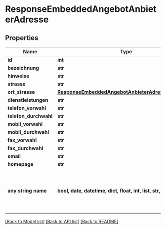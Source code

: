 # ResponseEmbeddedAngebotAnbieterAdresse


## Properties
Name | Type | Description | Notes
------------ | ------------- | ------------- | -------------
**id** | **int** |  | [optional] 
**bezeichnung** | **str** |  | [optional] 
**hinweise** | **str** |  | [optional] 
**strasse** | **str** |  | [optional] 
**ort_strasse** | [**ResponseEmbeddedAngebotAnbieterAdresseOrtStrasse**](ResponseEmbeddedAngebotAnbieterAdresseOrtStrasse.md) |  | [optional] 
**dienstleistungen** | **str** |  | [optional] 
**telefon_vorwahl** | **str** |  | [optional] 
**telefon_durchwahl** | **str** |  | [optional] 
**mobil_vorwahl** | **str** |  | [optional] 
**mobil_durchwahl** | **str** |  | [optional] 
**fax_vorwahl** | **str** |  | [optional] 
**fax_durchwahl** | **str** |  | [optional] 
**email** | **str** |  | [optional] 
**homepage** | **str** |  | [optional] 
**any string name** | **bool, date, datetime, dict, float, int, list, str, none_type** | any string name can be used but the value must be the correct type | [optional]

[[Back to Model list]](../README.md#documentation-for-models) [[Back to API list]](../README.md#documentation-for-api-endpoints) [[Back to README]](../README.md)


